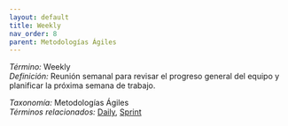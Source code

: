 ```yaml
---
layout: default
title: Weekly
nav_order: 8
parent: Metodologías Ágiles
---
```


*Término:* Weekly  
*Definición:* Reunión semanal para revisar el progreso general del equipo y planificar la próxima semana de trabajo.

*Taxonomía:* Metodologías Ágiles  
*Términos relacionados:* [Daily](https://maleniski.github.io/diccionario-angl-tec-mx/docs/alfabeticamente/D/daily/), [Sprint](https://maleniski.github.io/diccionario-angl-tec-mx/docs/alfabeticamente/S/sprint/)
